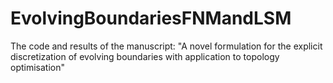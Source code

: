 # EvolvingBoundariesFNMandLSM
The code and results of the manuscript: "A novel formulation for the explicit discretization of evolving boundaries with application to topology optimisation"
